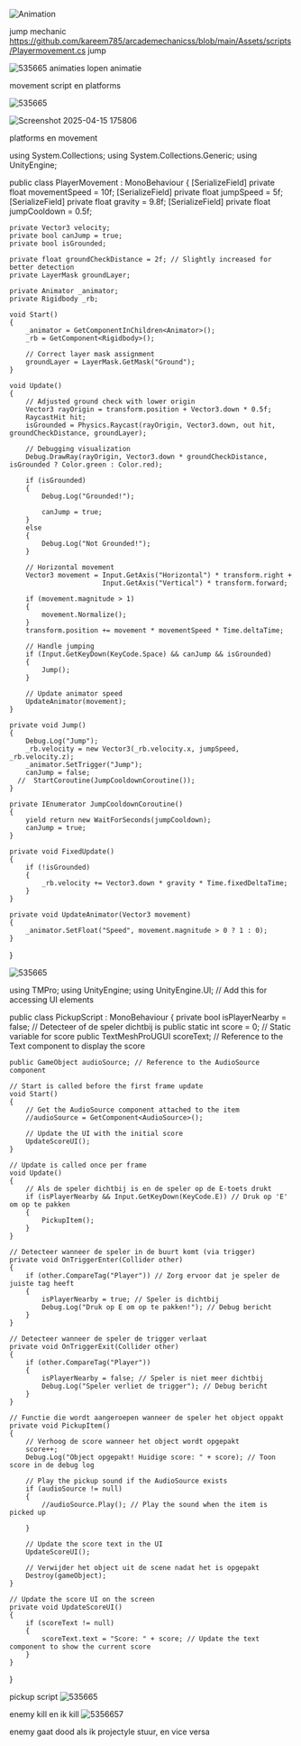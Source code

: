 ![Animation](https://github.com/user-attachments/assets/1cd693b3-7d3f-4d19-bd9c-5ba6a9b16a84)

jump mechanic
https://github.com/kareem785/arcademechanicss/blob/main/Assets/scripts/Playermovement.cs
jump 

![535665](https://github.com/user-attachments/assets/85174e62-698a-4037-87fe-93af44ba8736)
animaties
lopen animatie




movement script en platforms


![535665](https://github.com/user-attachments/assets/3b819354-99d4-4b2f-b268-e0a872bfe7cb)

![Screenshot 2025-04-15 175806](https://github.com/user-attachments/assets/d596dc92-c50c-4690-971b-02edceba2dcb)

platforms en movement

using System.Collections;
using System.Collections.Generic;
using UnityEngine;

public class PlayerMovement : MonoBehaviour
{
    [SerializeField]
    private float movementSpeed = 10f;
    [SerializeField]
    private float jumpSpeed = 5f;
    [SerializeField]
    private float gravity = 9.8f;
    [SerializeField]
    private float jumpCooldown = 0.5f;

    private Vector3 velocity;
    private bool canJump = true;
    private bool isGrounded;

    private float groundCheckDistance = 2f; // Slightly increased for better detection
    private LayerMask groundLayer;

    private Animator _animator;
    private Rigidbody _rb;

    void Start()
    {
        _animator = GetComponentInChildren<Animator>();
        _rb = GetComponent<Rigidbody>();

        // Correct layer mask assignment
        groundLayer = LayerMask.GetMask("Ground");
    }

    void Update()
    {
        // Adjusted ground check with lower origin
        Vector3 rayOrigin = transform.position + Vector3.down * 0.5f;
        RaycastHit hit;
        isGrounded = Physics.Raycast(rayOrigin, Vector3.down, out hit, groundCheckDistance, groundLayer);

        // Debugging visualization
        Debug.DrawRay(rayOrigin, Vector3.down * groundCheckDistance, isGrounded ? Color.green : Color.red);

        if (isGrounded)
        {
            Debug.Log("Grounded!");

            canJump = true;    
        }
        else
        {
            Debug.Log("Not Grounded!");
        }

        // Horizontal movement
        Vector3 movement = Input.GetAxis("Horizontal") * transform.right +
                           Input.GetAxis("Vertical") * transform.forward;

        if (movement.magnitude > 1)
        {
            movement.Normalize();
        }
        transform.position += movement * movementSpeed * Time.deltaTime;

        // Handle jumping
        if (Input.GetKeyDown(KeyCode.Space) && canJump && isGrounded)
        {
            Jump();
        }

        // Update animator speed
        UpdateAnimator(movement);
    }

    private void Jump()
    {
        Debug.Log("Jump");
        _rb.velocity = new Vector3(_rb.velocity.x, jumpSpeed, _rb.velocity.z);
        _animator.SetTrigger("Jump");
        canJump = false;
      //  StartCoroutine(JumpCooldownCoroutine());
    }

    private IEnumerator JumpCooldownCoroutine()
    {
        yield return new WaitForSeconds(jumpCooldown);
        canJump = true;
    }

    private void FixedUpdate()
    {
        if (!isGrounded)
        {
            _rb.velocity += Vector3.down * gravity * Time.fixedDeltaTime;
        }
    }

    private void UpdateAnimator(Vector3 movement)
    {
        _animator.SetFloat("Speed", movement.magnitude > 0 ? 1 : 0);
    }
}

![535665](https://github.com/user-attachments/assets/652ccce2-dd3b-422c-b639-541deee60c65)


using TMPro;
using UnityEngine;
using UnityEngine.UI;  // Add this for accessing UI elements

public class PickupScript : MonoBehaviour
{
    private bool isPlayerNearby = false; // Detecteer of de speler dichtbij is
    public static int score = 0; // Static variable for score
    public TextMeshProUGUI scoreText; // Reference to the Text component to display the score

    public GameObject audioSource; // Reference to the AudioSource component

    // Start is called before the first frame update
    void Start()
    {
        // Get the AudioSource component attached to the item
        //audioSource = GetComponent<AudioSource>();

        // Update the UI with the initial score
        UpdateScoreUI();
    }

    // Update is called once per frame
    void Update()
    {
        // Als de speler dichtbij is en de speler op de E-toets drukt
        if (isPlayerNearby && Input.GetKeyDown(KeyCode.E)) // Druk op 'E' om op te pakken
        {
            PickupItem();
        }
    }

    // Detecteer wanneer de speler in de buurt komt (via trigger)
    private void OnTriggerEnter(Collider other)
    {
        if (other.CompareTag("Player")) // Zorg ervoor dat je speler de juiste tag heeft
        {
            isPlayerNearby = true; // Speler is dichtbij
            Debug.Log("Druk op E om op te pakken!"); // Debug bericht
        }
    }

    // Detecteer wanneer de speler de trigger verlaat
    private void OnTriggerExit(Collider other)
    {
        if (other.CompareTag("Player"))
        {
            isPlayerNearby = false; // Speler is niet meer dichtbij
            Debug.Log("Speler verliet de trigger"); // Debug bericht
        }
    }

    // Functie die wordt aangeroepen wanneer de speler het object oppakt
    private void PickupItem()
    {
        // Verhoog de score wanneer het object wordt opgepakt
        score++;
        Debug.Log("Object opgepakt! Huidige score: " + score); // Toon score in de debug log

        // Play the pickup sound if the AudioSource exists
        if (audioSource != null)
        {
            //audioSource.Play(); // Play the sound when the item is picked up
            
        }

        // Update the score text in the UI
        UpdateScoreUI();

        // Verwijder het object uit de scene nadat het is opgepakt
        Destroy(gameObject);
    }

    // Update the score UI on the screen
    private void UpdateScoreUI()
    {
        if (scoreText != null)
        {
            scoreText.text = "Score: " + score; // Update the text component to show the current score
        }
    }
}

pickup script
![535665](https://github.com/user-attachments/assets/d50d2d4c-69f0-4618-8c5e-b16583b8ec14)


enemy kill en ik kill
![5356657](https://github.com/user-attachments/assets/85042e35-2ff9-4b3a-b80f-6f2eea719f53)



enemy gaat dood als ik projectyle stuur, en vice versa

